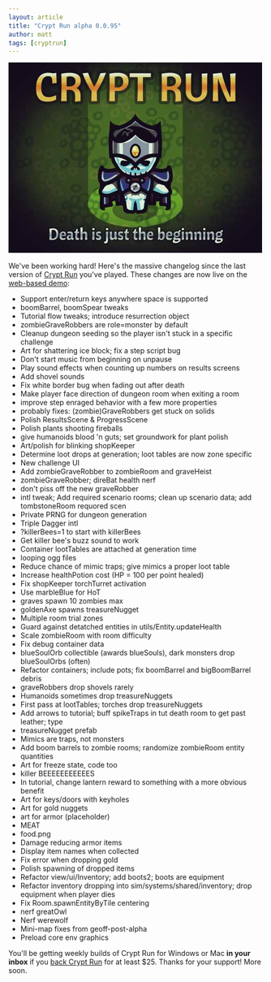 ```yaml
---
layout: article
title: "Crypt Run alpha 0.0.95"
author: matt
tags: [cryptrun]
---
```

<div class="full-frame">
	<a href="http://www.cryptrun.com/">
		<img alt="Crypt Run" src="/media/images/posts/cryptRun/banner.jpg" width="500" height="375">
	</a>
</div>

We've been working hard! Here's the massive changelog since the last version of [Crypt Run](http://www.cryptrun.com/) you've played. These changes are now live on the [web-based demo](http://cryptrun.lostdecadegames.com/):

* Support enter/return keys anywhere space is supported
* boomBarrel, boomSpear tweaks
* Tutorial flow tweaks; introduce resurrection object
* zombieGraveRobbers are role=monster by default
* Cleanup dungeon seeding so the player isn't stuck in a specific challenge
* Art for shattering ice block; fix a step script bug
* Don't start music from beginning on unpause
* Play sound effects when counting up numbers on results screens
* Add shovel sounds
* Fix white border bug when fading out after death
* Make player face direction of dungeon room when exiting a room
* improve step enraged behavior with a few more properties
* probably fixes: (zombie)GraveRobbers get stuck on solids
* Polish ResultsScene & ProgressScene
* Polish plants shooting fireballs
* give humanoids blood 'n guts; set groundwork for plant polish
* Art/polish for blinking shopKeeper
* Determine loot drops at generation; loot tables are now zone specific
* New challenge UI
* Add zombieGraveRobber to zombieRoom and graveHeist
* zombieGraveRobber; direBat health nerf
* don't piss off the new graveRobber
* intl tweak; Add required scenario rooms; clean up scenario data; add tombstoneRoom requored scen
* Private PRNG for dungeon generation
* Triple Dagger intl
* ?killerBees=1 to start with killerBees
* Get killer bee's buzz sound to work
* Container lootTables are attached at generation time
* looping ogg files
* Reduce chance of mimic traps; give mimics a proper loot table
* Increase healthPotion cost (HP = 100 per point healed)
* Fix shopKeeper torchTurret activation
* Use marbleBlue for HoT
* graves spawn 10 zombies max
* goldenAxe spawns treasureNugget
* Multiple room trial zones
* Guard against detatched entities in utils/Entity.updateHealth
* Scale zombieRoom with room difficulty
* Fix debug container data
* blueSoulOrb collectible (awards blueSouls), dark monsters drop blueSoulOrbs (often)
* Refactor containers; include pots; fix boomBarrel and bigBoomBarrel debris
* graveRobbers drop shovels rarely
* Humanoids sometimes drop treasureNuggets
* First pass at lootTables; torches drop treasureNuggets
* Add arrows to tutorial; buff spikeTraps in tut death room to get past leather; type
* treasureNugget prefab
* Mimics are traps, not monsters
* Add boom barrels to zombie rooms; randomize zombieRoom entity quantities
* Art for freeze state, code too
* killer BEEEEEEEEEEES
* In tutorial, change lantern reward to something with a more obvious benefit
* Art for keys/doors with keyholes
* Art for gold nuggets
* art for armor (placeholder)
* MEAT
* food.png
* Damage reducing armor items
* Display item names when collected
* Fix error when dropping gold
* Polish spawning of dropped items
* Refactor view/ui/Inventory; add boots2; boots are equipment
* Refactor inventory dropping into sim/systems/shared/inventory; drop equipment when player dies
* Fix Room.spawnEntityByTile centering
* nerf greatOwl
* Nerf werewolf
* Mini-map fixes from geoff-post-alpha
* Preload core env graphics

You'll be getting weekly builds of Crypt Run for Windows or Mac **in your inbox** if you [back Crypt Run](http://www.kickstarter.com/projects/richtaur/crypt-run-death-is-just-the-beginning) for at least $25. Thanks for your support! More soon.
